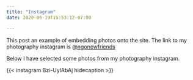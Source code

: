 ```yaml
---
title: "Instagram"
date: 2020-06-19T15:53:12-07:00

---
```

This post an example of embedding photos onto the site.
The link to my photography instagram is [@ngonewfriends](https://www.instagram.com/ngonewfriends/)

Below I have selected some photos from my photography instagram.

{{< instagram Bzi-UylAbAj hidecaption >}}




